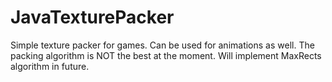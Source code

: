 # JavaTexturePacker

Simple texture packer for games. Can be used for animations as well. The packing algorithm is NOT the best at the moment. Will implement MaxRects algorithm in future.

